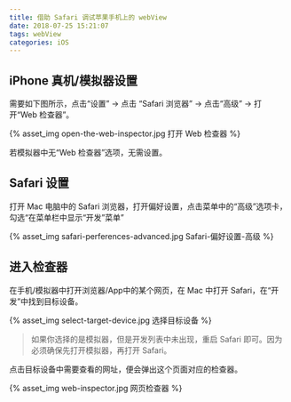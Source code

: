 ```yaml
---
title: 借助 Safari 调试苹果手机上的 webView
date: 2018-07-25 15:21:07
tags: webView
categories: iOS
---
```


## iPhone 真机/模拟器设置

需要如下图所示，点击“设置” → 点击 “Safari 浏览器” → 点击“高级” → 打开“Web 检查器”。

<!--more-->

{% asset_img open-the-web-inspector.jpg 打开 Web 检查器 %}

若模拟器中无“Web 检查器”选项，无需设置。

## Safari 设置

打开 Mac 电脑中的 Safari 浏览器，打开偏好设置，点击菜单中的“高级”选项卡，勾选“在菜单栏中显示“开发”菜单”

{% asset_img safari-perferences-advanced.jpg Safari-偏好设置-高级 %}

## 进入检查器

在手机/模拟器中打开浏览器/App中的某个网页，在 Mac 中打开 Safari，在“开发”中找到目标设备。

{% asset_img select-target-device.jpg 选择目标设备 %}

> 如果你选择的是模拟器，但是开发列表中未出现，重启 Safari 即可。因为必须确保先打开模拟器，再打开 Safari。


点击目标设备中需要查看的网址，便会弹出这个页面对应的检查器。

{% asset_img web-inspector.jpg 网页检查器 %}